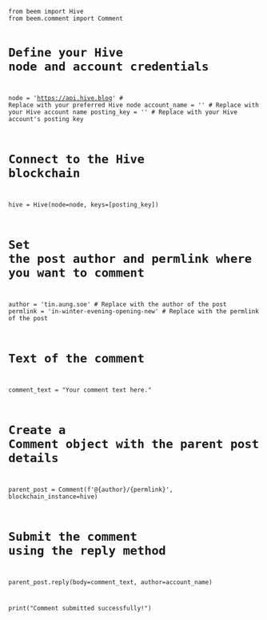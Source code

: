 
<code>
from beem import Hive
from beem.comment import Comment

# Define your Hive node and account credentials
node = 'https://api.hive.blog'  # Replace with your preferred Hive node
account_name = ''  # Replace with your Hive account name
posting_key = ''  # Replace with your Hive account's posting key

# Connect to the Hive blockchain
hive = Hive(node=node, keys=[posting_key])

# Set the post author and permlink where you want to comment
author = 'tin.aung.soe'  # Replace with the author of the post
permlink = 'in-winter-evening-opening-new'  # Replace with the permlink of the post

# Text of the comment
comment_text = "Your comment text here."

# Create a Comment object with the parent post details
parent_post = Comment(f'@{author}/{permlink}', blockchain_instance=hive)

# Submit the comment using the reply method
parent_post.reply(body=comment_text, author=account_name)

print("Comment submitted successfully!")

</code>
